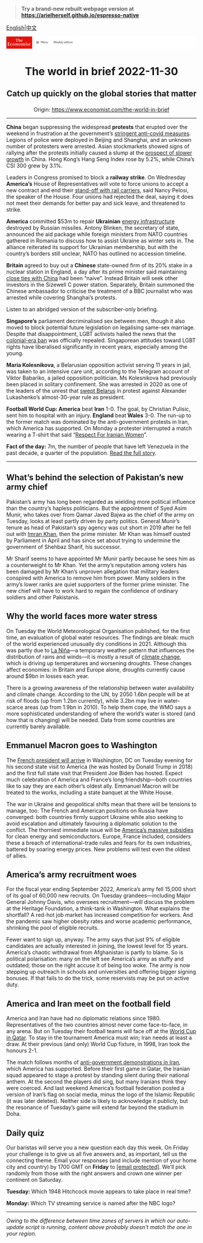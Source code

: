 > **Try a brand-new rebuilt webpage version at https://arielherself.github.io/espresso-native**

[English](https://github.com/arielherself/espresso/blob/main/README.md)|[中文](https://github-com.translate.goog/arielherself/espresso/blob/main/README.md?_x_tr_sl=en&_x_tr_tl=zh-CN&_x_tr_hl=zh-CN&_x_tr_pto=wapp)



![The Economist](menubar.png)

# <p align="center">The world in brief 2022-11-30</p>

## <p align="center">Catch up quickly on the global stories that matter</p>

<p align="center">Origin: <a href="https://www.economist.com/the-world-in-brief">https://www.economist.com/the-world-in-brief</a><hr>

<strong>China</strong> began suppressing the widespread <strong>protests</strong> that erupted over the weekend in frustration at the government’s [stringent anti-covid measures](https://www.economist.com/china/2022/11/27/unrest-breaks-out-across-china-as-frustration-at-lockdowns-grows). Legions of police were deployed in Beijing and Shanghai, and an unknown number of protesters were arrested. Asian stockmarkets showed signs of rallying after the protests initially caused a slump at the [prospect of slower growth](https://www.economist.com/finance-and-economics/2022/11/28/chinas-economy-cannot-bear-much-more-zero-covid) in China. Hong Kong’s Hang Seng Index rose by 5.2%, while China’s CSI 300 grew by 3.1%. 

Leaders in Congress promised to block a <strong>railway strike</strong>. On Wednesday <strong>America’s</strong> House of Representatives will vote to force unions to accept a new contract and end their [stand-off with rail carriers](https://www.economist.com/graphic-detail/2022/09/15/america-has-averted-a-rail-strike-but-the-industry-is-far-off-track), said Nancy Pelosi, the speaker of the House. Four unions had rejected the deal, saying it does not meet their demands for better pay and sick leave, and threatened to strike.

<strong>America</strong> committed $53m to repair <strong>Ukrainian</strong> [energy infrastructure](https://www.economist.com/europe/2022/11/23/in-ukraine-living-as-normal-is-an-act-of-defiance) destroyed by Russian missiles. Antony Blinken, the secretary of state, announced the aid package while foreign ministers from NATO countries gathered in Romania to discuss how to assist Ukraine as winter sets in. The alliance reiterated its support for Ukrainian membership, but with the country’s borders still unclear, NATO has outlined no accession timeline.

<strong>Britain </strong>agreed to buy out a <strong>Chinese </strong>state-owned firm of its 20% stake in a nuclear station in England, a day after its prime minister said maintaining [close ties with China](https://www.economist.com/britain/2022/07/28/chinese-investment-in-britain-is-under-the-microscope) had been “naive”. Instead Britain will seek other investors in the Sizewell C power station. Separately, Britain summoned the Chinese ambassador to criticise the treatment of a BBC journalist who was arrested while covering Shanghai’s protests.

Listen to an abridged version of the subscriber-only briefing.

<strong>Singapore’s</strong> parliament decriminalised sex between men, though it also moved to block potential future legislation on legalising same-sex marriage. Despite that disappointment, LGBT activists hailed the news that the [colonial-era ban](https://www.economist.com/asia/2022/03/05/singapores-high-court-retains-an-anti-gay-law) was officially repealed. Singaporean attitudes toward LGBT rights have liberalised significantly in recent years, especially among the young.

<strong>Maria Kolesnikova</strong>, a Belarusian opposition activist serving 11 years in jail, was taken to an intensive care unit, according to the Telegram account of Viktor Babariko, a jailed opposition politician. Ms Kolesnikova had previously been placed in solitary confinement. She was arrested in 2020 as one of the leaders of the unrest that [swept Belarus](https://www.economist.com/leaders/2020/08/13/belaruss-election-was-a-sham-the-wests-response-has-been-feeble) in protest against Alexander Lukashenko’s almost-30-year rule as president.

<strong>Football World Cup: America</strong> beat <strong>Iran</strong> 1-0. The goal, by Christian Pulisic, sent him to hospital with an injury. <strong>England</strong> beat<strong> Wales</strong> 3-0. The run-up to the former match was dominated by the anti-government protests in Iran, which America has supported. On Monday a protester interrupted a match wearing a T-shirt that said “[Respect For Iranian Women](https://www.economist.com/middle-east-and-africa/2022/10/12/despite-lethal-repression-irans-protests-continue)”.

<strong>Fact of the day:</strong> 7m, the number of people that have left Venezuela in the past decade, a quarter of the population. [Read the full story](https://www.economist.com/the-americas/2022/11/27/president-joe-biden-starts-to-lift-sanctions-on-venezuela).

----------

## What’s behind the selection of Pakistan’s new army chief

Pakistan’s army has long been regarded as wielding more political influence than the country’s hapless politicians. But the appointment of Syed Asim Munir, who takes over from Qamar Javed Bajwa as the chief of the army on Tuesday, looks at least partly driven by party politics. General Munir’s tenure as head of Pakistan’s spy agency was cut short in 2019 after he fell out with [Imran Khan](https://www.economist.com/asia/2022/11/03/imran-khan-pakistans-ex-prime-minister-survives-an-attempt-on-his-life), then the prime minister. Mr Khan was himself ousted by Parliament in April and has since set about trying to undermine the government of Shehbaz Sharif, his successor.

Mr Sharif seems to have appointed Mr Munir partly because he sees him as a counterweight to Mr Khan. Yet the army’s reputation among voters has been damaged by Mr Khan’s unproven allegation that military leaders conspired with America to remove him from power. Many soldiers in the army’s lower ranks are quiet supporters of the former prime minister. The new chief will have to work hard to regain the confidence of ordinary soldiers and other Pakistanis. 

## Why the world faces more water stress

On Tuesday the World Meteorological Organisation published, for the first time, an evaluation of global water resources. The findings are bleak: much of the world experienced unusually dry conditions in 2021. Although this was partly due to [La Niña](https://www.economist.com/interactive/the-world-ahead/2022/11/18/the-weather-system-that-influences-the-world)—a temporary weather pattern that influences the distribution of rains and winds—it is mostly a result of [climate change](https://www.economist.com/international/2022/11/20/a-new-un-fund-for-loss-and-damage-emerges-from-cop27), which is driving up temperatures and worsening droughts. These changes affect economies: in Britain and Europe alone, droughts currently cause around $9bn in losses each year.

There is a growing awareness of the relationship between water availability and climate change. According to the UN, by 2050 1.6bn people will be at risk of floods (up from 1.2bn currently), while 3.2bn may live in water-scarce areas (up from 1.9bn in 2010). To help them cope, the WMO says a more sophisticated understanding of where the world’s water is stored (and how that is changing) will be needed. Data from some countries are currently barely available.   


## Emmanuel Macron goes to Washington

The [French president will arrive](https://www.economist.com/europe/2022/11/24/on-a-visit-to-america-frances-president-will-confront-new-problems) in Washington, DC on Tuesday evening for his second state visit to America (he was hosted by Donald Trump in 2018) and the first full state visit that President Joe Biden has hosted. Expect much celebration of America and France’s long friendship—both countries like to say they are each other’s oldest ally. Emmanuel Macron will be treated to the works, including a state banquet at the White House.

The war in Ukraine and geopolitical shifts mean that there will be tensions to manage, too. The French and American positions on Russia have converged: both countries firmly support Ukraine while also seeking to avoid escalation and ultimately favouring a diplomatic solution to the conflict. The thorniest immediate issue will be [America’s massive subsidies](https://www.economist.com/briefing/2022/10/27/joe-biden-attempts-the-biggest-overhaul-of-americas-economy-in-decades) for clean energy and semiconductors. Europe, France included, considers these a breach of international-trade rules and fears for its own industries, battered by soaring energy prices. New problems will test even the oldest of allies.

## America’s army recruitment woes

For the fiscal year ending September 2022, America’s army fell 15,000 short of its goal of 60,000 new recruits. On Tuesday grandees—including Major General Johnny Davis, who oversees recruitment—will discuss the problem at the Heritage Foundation, a think-tank in Washington. What explains the shortfall? A red-hot job market has increased competition for workers. And the pandemic saw higher obesity rates and worse academic performance, shrinking the pool of eligible recruits.  


Fewer want to sign up, anyway. The army says that just 9% of eligible candidates are actually interested in joining, the lowest level for 15 years. America’s chaotic withdrawal from Afghanistan is partly to blame. So is political polarisation: many on the left see America’s army as stuffy and outdated; those on the right accuse it of being too woke. The army is now stepping up outreach in schools and universities and offering bigger signing bonuses. If that fails to do the trick, some reservists may be put on active duty.

## America and Iran meet on the football field

America and Iran have had no diplomatic relations since 1980. Representatives of the two countries almost never come face-to-face, in any arena. But on Tuesday their football teams will face off at the [World Cup in Qatar](https://www.economist.com/international/2022/11/17/the-qatar-world-cup-shows-how-football-is-changing). To stay in the tournament America must win; Iran needs at least a draw. At their previous (and only) World Cup fixture, in 1998, Iran took the honours 2-1.

The match follows months of [anti-government demonstrations in Iran](https://www.economist.com/middle-east-and-africa/2022/11/24/while-irans-turmoil-persists-jitters-spread-through-the-region), which America has supported. Before their first game in Qatar, the Iranian squad appeared to stage a protest by standing silent during their national anthem. At the second the players did sing, but many Iranians think they were coerced. And last weekend America’s football federation posted a version of Iran’s flag on social media, minus the logo of the Islamic Republic (it was later deleted). Neither side is likely to acknowledge it publicly, but the resonance of Tuesday’s game will extend far beyond the stadium in Doha. 

## Daily quiz

Our baristas will serve you a new question each day this week. On Friday your challenge is to give us all five answers and, as important, tell us the connecting theme. Email your responses (and include mention of your home city and country) by 1700 GMT on <strong>Friday</strong> to [<span class="__cf_email__" data-cfemail="0352766a79467073716670706c4366606c6d6c6e6a70772d606c6e">[email&#160;protected]</span>](https://www.economist.com/cdn-cgi/l/email-protection#f4a5819d8eb18784869187879bb491979b9a9b999d8780da979b99). We’ll pick randomly from those with the right answers and crown one winner per continent on Saturday.

<strong>Tuesday: </strong>Which 1948 Hitchcock movie appears to take place in real time?  
  
<strong>Monday:</strong> Which TV streaming service is named after the NBC logo?

----------

*Owing to the difference between time zones of servers in which our auto-update script is running, content above probably doesn't match the one in your region.*
